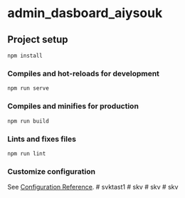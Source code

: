 # admin_dasboard_aiysouk

## Project setup
```
npm install
```

### Compiles and hot-reloads for development
```
npm run serve
```

### Compiles and minifies for production
```
npm run build
```

### Lints and fixes files
```
npm run lint
```

### Customize configuration
See [Configuration Reference](https://cli.vuejs.org/config/).
#   s v k t a s t 1  
 #   s k v  
 #   s k v  
 #   s k v  
 